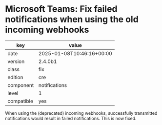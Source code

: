 [//]: # (werk v2)
# Microsoft Teams: Fix failed notifications when using the old incoming webhooks

key        | value
---------- | ---
date       | 2025-01-08T10:46:16+00:00
version    | 2.4.0b1
class      | fix
edition    | cre
component  | notifications
level      | 1
compatible | yes

When using the (deprecated) incoming webhooks, successfully transmitted
notifications would result in failed notifications. This is now fixed.
